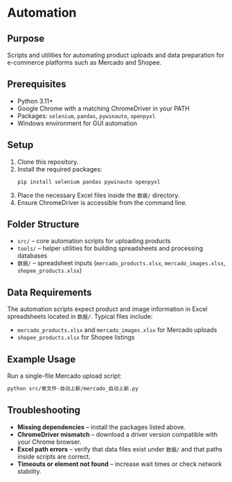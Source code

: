 # Automation

## Purpose
Scripts and utilities for automating product uploads and data preparation for e-commerce platforms such as Mercado and Shopee.

## Prerequisites
- Python 3.11+
- Google Chrome with a matching ChromeDriver in your PATH
- Packages: `selenium`, `pandas`, `pywinauto`, `openpyxl`
- Windows environment for GUI automation

## Setup
1. Clone this repository.
2. Install the required packages:
   ```bash
   pip install selenium pandas pywinauto openpyxl
   ```
3. Place the necessary Excel files inside the `数据/` directory.
4. Ensure ChromeDriver is accessible from the command line.

## Folder Structure
- `src/` – core automation scripts for uploading products
- `tools/` – helper utilities for building spreadsheets and processing databases
- `数据/` – spreadsheet inputs (`mercado_products.xlsx`, `mercado_images.xlsx`, `shopee_products.xlsx`)

## Data Requirements
The automation scripts expect product and image information in Excel spreadsheets located in `数据/`. Typical files include:
- `mercado_products.xlsx` and `mercado_images.xlsx` for Mercado uploads
- `shopee_products.xlsx` for Shopee listings

## Example Usage
Run a single-file Mercado upload script:
```bash
python src/单文件-自动上新/mercado_自动上新.py
```

## Troubleshooting
- **Missing dependencies** – install the packages listed above.
- **ChromeDriver mismatch** – download a driver version compatible with your Chrome browser.
- **Excel path errors** – verify that data files exist under `数据/` and that paths inside scripts are correct.
- **Timeouts or element not found** – increase wait times or check network stability.
